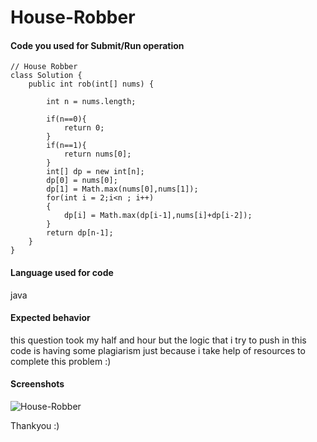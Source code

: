 # House-Robber

<!--
Note - Any content mention below in `<!-- ->` blocks are just comments
to help you fill-up the issue. It won't be visible in the actual issue after
you click on submit.
-->










#### Code you used for Submit/Run operation


```
// House Robber
class Solution {
    public int rob(int[] nums) {
        
        int n = nums.length;
        
        if(n==0){
            return 0;
        }
        if(n==1){
            return nums[0];
        }
        int[] dp = new int[n];
        dp[0] = nums[0];
        dp[1] = Math.max(nums[0],nums[1]);
        for(int i = 2;i<n ; i++)
        {
            dp[i] = Math.max(dp[i-1],nums[i]+dp[i-2]);
        }
        return dp[n-1];
    }
}
```

#### Language used for code
java 


#### Expected behavior
<!-- A clear and concise description of what you expected to happen in
contrast with what actually happened. -->
this question took my half and hour but the logic that i try to push in this code is having some plagiarism just because i take help of resources to complete this problem :)



#### Screenshots


![House-Robber](https://user-images.githubusercontent.com/53940939/135485819-46f3490d-b478-46c8-802d-89e01a8e7aa3.png)




Thankyou :)
